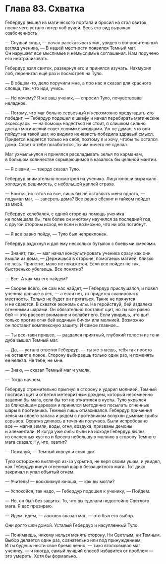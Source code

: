 # Глава 83. Схватка

Гебердур вышел из магического портала и бросил на стол свиток, после чего устало потер лоб рукой. Весь его вид выражал озабоченность.

— Слушай сюда, — начал рассказывать маг, увидев в вопросительный взгляд ученика, — В нашей местности появился Темный маг. Он нарушает все мыслимые и немыслимые соглашения. Нам поручено его нейтрализовать.

Гебердур взял свиток, развернул его и принялся изучать. Нахмурил лоб, перечитал ещё раз и посмотрел на Туло.

— В общем-то, дело поручили мне, а про нас я сказал для красного словца, так, что иди, учись.

— Но почему? Я же ваш ученик, — спросил Туло, почувствовав неладное.

— Потому, что маг больно серьезный и невозможно предугадать кто победит, — Гебердур подошел к шкафу и начал перебирать магические аксессуары, — на помощь надеяться не стоит, я слишком сильно достал магический совет своими выходками. Уж не думал, что они пойдут на такой шаг, но видимо ненависть победила здравый смысл. Придется надеется только на себя, поэтому я и хочу, чтобы ты остался дома. Совет о тебе позаботится, ты им ничего не сделал.

Маг ухмыльнулся и принялся раскладывать зелья по карманам, в большом количестве скрывающимся в казалось бы цельной мантии.

— Я с вами, — твердо сказал Туло.

Гебердур внимательно посмотрел на ученика. Лицо юноши выражало холодную решимость, с небольшой каплей страха.

— Боится, но готов на все, лишь бы не оставлять меня одного, — подумал маг, — запереть дома? Все равно сбежит и тайком пойдет за мной.

Гебердур колебался, с одной стороны помощь ученика не помешала бы, тем более он многому научился за последний год, с другой стороны исход не ясен и возможно, что ни оба погибнут.

— Я все равно пойду, — Туло был непреклонен.

Гебердур вздохнул и дал ему несколько бутылок с боевыми смесями.

— Значит, так, — маг начал консультировать ученика сразу как они вышли из дома, — Держишься в стороне, помогаешь магией, близко не лезь. Прилетит, мало не покажется. Если все пойдет не так, быстренько убегаешь. Все понятно?

— Все. А как мы его найдем?

— Скорее всего, он сам нас найдет, — Гебердур прислушался, и повел ученика дальше в лес, — а если нет, то придется сканировать местность. Только не будет он прятаться. Такие не прячутся и не сдаются. В схватке экономь силы. Не геройствуй, бей издалека огненными шарами. Он обязательно поставит щит, но ты все равно бей — это рассеет внимание и ослабит его. Если увидишь, что щит только против огня бей водяным бичом или молнией. Возможно он поставит комплексную защиту. И самое главное...

— Ты все-таки пришел, — раздался приятный, глубокий голос и из тени дуба вышел Темный маг.

— Да, — устало ответил Гебердур, — ты же знаешь, тебя так просто не оставят в покое. Сторону выбираешь только один раз, и поменять ее нельзя. Не тебе, не мне.

— Знаю, — сказал Темный маг и умолк.

— Тогда начнем.

Гебердур стремительно прыгнул в сторону и ударил молнией, Темный поставил щит и ответил метеоритным дождем, который несомненно зацепил бы мага, если бы тот не откатился в кусты. Туло укрылся за ближайшим деревом и принялся методично посылать огненные шары в противника. Темный лишь отмахивался. Гебердур применил зелья из своего запаса и рядом с противником вспухли дымные грибы взрывов. Схватка длилась в течении получаса. Были испробовано все — магия земли, воды, огня, воздуха, призваны демоны и элементали. И когда уже силы были на исходе Гебердур вылез из опаленных кустов и бросив небольшую молнию в сторону Темного мага сказал: Ну, что, хватит?

— Пожалуй, — Темный кивнул и снял щит.

Туло осторожно выглянул из-за укрытия, не веря своим ушам, и увидел, как Гебердур кинул огненный шар в беззащитного мага. Тот дико закричал и упал объятый огнем.

— Учитель! — воскликнул юноша, — как вы могли?

— Успокойся, так надо, — Гебердур подошел к ученику, — Пойдем.

— Но, он был без защиты. То, что вы сделали недостойно Светлого мага. Я вас презираю.

— Идем, идем, — ласково сказал маг, — это был его выбор.

Они долго шли домой. Усталый Гебердур и насупленный Туло.

— Понимаешь, никому нельзя менять сторону. Ни Светлым, ни Темным. Выбор делается один раз, сознательно или под принуждением. И ты будешь нести свое бремя вечно, — тихо втолковывал маг ученику, — и иногда, самый лучший способ избавится от проблем — это умереть. Хотя бы формально...



